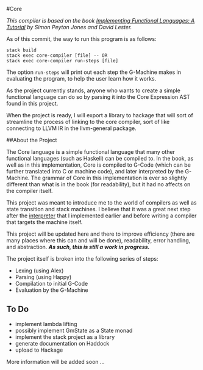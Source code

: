 #Core

*This compiler is based on the book [Implementing Functional Languages: A Tutorial](http://research.microsoft.com/en-us/um/people/simonpj/Papers/pj-lester-book/) by Simon Peyton Jones and David Lester.*

As of this commit, the way to run this program is as follows:
```
stack build  
stack exec core-compiler [file] -- OR
stack exec core-compiler run-steps [file]
```
The option ```run-steps``` will print out each step the G-Machine makes in evaluating the program, to help the user learn how it works.

As the project currently stands, anyone who wants to create a simple functional language can do so by parsing it into the Core Expression AST found in this project. 

When the project is ready, I will export a library to hackage that will sort of streamline the process of linking to the core compiler, sort of like connecting to LLVM IR in the llvm-general package.

##About the Project

The Core language is a simple functional language that many other functional languages (such as Haskell) can be compiled to. In the book, as well as in this implementation, Core is compiled to G-Code (which can be further translated into C or machine code), and later interpreted by the G-Machine. The grammar of Core in this implementation is ever so slightly different than what is in the book (for readability), but it had no affects on the compiler itself.

This project was meant to introduce me to the world of compilers as well as state transition and stack machines. I believe that it was a great next step after the [interpreter](https://github.com/aneksteind/Shkeem) that I implemented earlier and before writing a compiler that targets the machine itself. 

This project will be updated here and there to improve efficiency (there are many places where this can and will be done), readability, error handling, and abstraction. **_As such, this is still a work in progress._**

The project itself is broken into the following series of steps:  
- Lexing (using Alex)
- Parsing (using Happy)
- Compilation to initial G-Code
- Evaluation by the G-Machine
  
## To Do
- implement lambda lifting
- possibly implement GmState as a State monad
- implement the stack project as a library
- generate documentation on Haddock
- upload to Hackage

More information will be added soon ...

    
